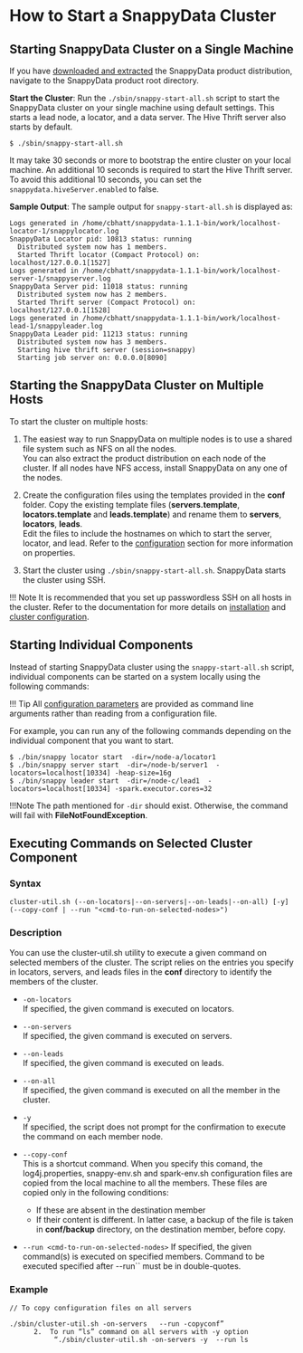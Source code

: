 <a id="howto-startcluster"></a>
# How to Start a SnappyData Cluster

## Starting SnappyData Cluster on a Single Machine

If you have [downloaded and extracted](../install.md) the SnappyData product distribution, navigate to the SnappyData product root directory.

**Start the Cluster**: Run the `./sbin/snappy-start-all.sh` script to start the SnappyData cluster on your single machine using default settings. This starts a lead node, a locator, and a data server. The Hive Thrift server also starts by default. 

```pre
$ ./sbin/snappy-start-all.sh
```

It may take 30 seconds or more to bootstrap the entire cluster on your local machine. An additional 10 seconds is required to start the Hive Thrift server. To avoid this additional 10 seconds, you can set the `snappydata.hiveServer.enabled` to false.

**Sample Output**: The sample output for `snappy-start-all.sh` is displayed as:

```pre
Logs generated in /home/cbhatt/snappydata-1.1.1-bin/work/localhost-locator-1/snappylocator.log
SnappyData Locator pid: 10813 status: running
  Distributed system now has 1 members.
  Started Thrift locator (Compact Protocol) on: localhost/127.0.0.1[1527]
Logs generated in /home/cbhatt/snappydata-1.1.1-bin/work/localhost-server-1/snappyserver.log
SnappyData Server pid: 11018 status: running
  Distributed system now has 2 members.
  Started Thrift server (Compact Protocol) on: localhost/127.0.0.1[1528]
Logs generated in /home/cbhatt/snappydata-1.1.1-bin/work/localhost-lead-1/snappyleader.log
SnappyData Leader pid: 11213 status: running
  Distributed system now has 3 members.
  Starting hive thrift server (session=snappy)
  Starting job server on: 0.0.0.0[8090]
```

## Starting the SnappyData Cluster on Multiple Hosts

To start the cluster on multiple hosts:

1. The easiest way to run SnappyData on multiple nodes is to use a shared file system such as NFS on all the nodes.</br> You can also extract the product distribution on each node of the cluster. If all nodes have NFS access, install SnappyData on any one of the nodes.

2. Create the configuration files using the templates provided in the **conf** folder. Copy the existing template files (**servers.template**, **locators.template** and **leads.template**) and rename them to **servers**, **locators**, **leads**.
</br> Edit the files to include the hostnames on which to start the server, locator, and lead. Refer to the [configuration](../configuring_cluster/configuring_cluster.md) section for more information on properties.

3. Start the cluster using `./sbin/snappy-start-all.sh`. SnappyData starts the cluster using SSH.

!!! Note
	It is recommended that you set up passwordless SSH on all hosts in the cluster. Refer to the documentation for more details on [installation](../install/install_on_premise.md) and [cluster configuration](../configuring_cluster/configuring_cluster.md).

## Starting Individual Components

Instead of starting SnappyData cluster using the `snappy-start-all.sh` script, individual components can be started on a system locally using the following commands:

!!! Tip
	All [configuration parameters](../configuring_cluster/configuring_cluster.md) are provided as command line arguments rather than reading from a configuration file.

For example, you can run any of the following commands depending on the individual component that you want to start.

```pre
$ ./bin/snappy locator start  -dir=/node-a/locator1
$ ./bin/snappy server start  -dir=/node-b/server1  -locators=localhost[10334] -heap-size=16g
$ ./bin/snappy leader start  -dir=/node-c/lead1  -locators=localhost[10334] -spark.executor.cores=32
```
!!!Note
	The path mentioned for `-dir` should exist. Otherwise, the command will fail with **FileNotFoundException**.

## Executing Commands on Selected Cluster Component 

### Syntax

```
cluster-util.sh (--on-locators|--on-servers|--on-leads|--on-all) [-y] (--copy-conf | --run "<cmd-to-run-on-selected-nodes>")
```

### Description

You can use the cluster-util.sh utility to execute a given command on selected members of the cluster. The script relies on the entries you specify in locators, servers, and leads files in the **conf** directory to identify the members of the cluster.

 *	`-on-locators` </br>
	If specified, the given command is executed on locators.

 *	`--on-servers `</br>
	If specified, the given command is executed on servers.

*	`--on-leads` </br>
    If specified, the given command is executed on leads.

*	`--on-all `</br>
	If specified, the given command is executed on all the member in the cluster.

*	`-y`</br>
 	If specified, the script does not prompt for the confirmation to execute the command on each member node.

 *	`--copy-conf`</br>
	This is a shortcut command. When you specify this comand, the  log4j.properties, snappy-env.sh and spark-env.sh configuration files are copied from the local machine to all the members. 	These files are copied only in the following conditions:
    *	If these are absent in the destination member
    *	If their content is different.
    	In latter case, a backup of the file is taken in **conf/backup** directory, on the destination member, before copy.

*	`--run <cmd-to-run-on-selected-nodes>`
	If specified, the given command(s) is executed on specified members. Command to be executed specified after --run`` must be in double-quotes.
### Example
```
// To copy configuration files on all servers

./sbin/cluster-util.sh -on-servers   --run -copyconf”
      2.  To run “ls” command on all servers with -y option
           “./sbin/cluster-util.sh -on-servers -y  --run ls  

```
